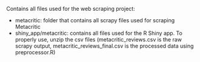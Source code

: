 Contains all files used for the web scraping project:
- metacritic: folder that contains all scrapy files used for scraping Metacritic
- shiny_app/metacritic: contains all files used for the R Shiny app. To properly use, unzip the csv files (metacritic_reviews.csv is the raw scrapy output, metacritic_reviews_final.csv is the processed data using preprocessor.R)
